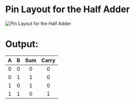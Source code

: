 # Pin Layout for the Half Adder

<img src="https://github.com/joejo-joestar/uni_codes/blob/main/Year%202/Digital%20Design/Media/E04_Run1_PinLayout.png" alt="Pin Layout for the Half Adder" title="Pin Layout for the Half Adder" data-align="center">

# Output:

| A   | B   | Sum | Carry |
|:---:|:---:|:---:|:-----:|
| 0   | 0   | 0   | 0     |
| 0   | 1   | 1   | 0     |
| 1   | 0   | 1   | 0     |
| 1   | 1   | 0   | 1     |
